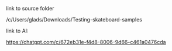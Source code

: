 link to source folder

/c/Users/glads/Downloads/Testing-skateboard-samples

link to AI:

https://chatgpt.com/c/672eb31e-f4d8-8006-9d66-c461a0476cda
